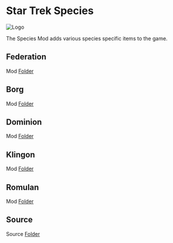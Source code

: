 # Star Trek Species
![Logo](https://github.com/ST-AFA/Species/blob/main/.images/ST-AFA-Banner.png)

The Species Mod adds various species specific items to the game.

## Federation
Mod [Folder](https://github.com/ST-AFA/Species/tree/main/Federation/)

## Borg
Mod [Folder](https://github.com/ST-AFA/Species/tree/main/Borg/)

## Dominion
Mod [Folder](https://github.com/ST-AFA/Species/tree/main/Dominion/)

## Klingon
Mod [Folder](https://github.com/ST-AFA/Species/tree/main/Klingon/)

## Romulan
Mod [Folder](https://github.com/ST-AFA/Species/tree/main/Romulan/)

## Source
Source [Folder](https://github.com/ST-AFA/Species/tree/main/source)


